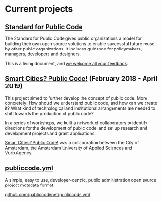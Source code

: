 # Current projects

## [Standard for Public Code](http://standard.publiccode.net/)

The Standard for Public Code gives public organizations a model for building their own open source solutions to enable successful future reuse by other public organizations. It includes guidance for policymakers, managers, developers and designers.

This is a living document, and [we welcome all your feedback](http://standard.publiccode.net/CONTRIBUTING.html).

## [Smart Cities? Public Code!](https://smartcities.publiccode.net/) (February 2018 - April 2019)

This project aimed to further develop the concept of public code. More concretely: How should we understand public code, and how can we create it? What kind of technological and institutional arrangements are needed to shift towards the production of public code?

In a series of workshops, we built a network of collaborators to identify directions for the development of public code, and set up research and development projects and grant applications.

[Smart Cities? Public Code!](https://smartcities.publiccode.net/) was a collaboration between the City of Amsterdam, the Amsterdam University of Applied Sciences and Vurb.Agency.


## [publiccode.yml](https://github.com/publiccodenet/publiccode.yml)

A simple, easy to use, developer-centric, public administration open source project metadata format.

[github.com/publiccodenet/publiccode.yml](https://github.com/publiccodenet/publiccode.yml)
